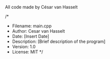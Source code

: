 All code made by César van Hasselt 

/*
 * Filename: main.cpp
 * Author: Cesar van Hasselt
 * Date: [Insert Date]
 * Description: [Brief description of the program]
 * Version: 1.0
 * License: MIT
 */
